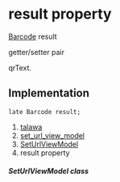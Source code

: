 
<div>

# result property

</div>


[Barcode](https://pub.dev/documentation/qr_code_scanner_plus/2.0.9+1/qr_code_scanner_plus/Barcode-class.html)
result


getter/setter pair




qrText.



## Implementation

``` language-dart
late Barcode result;
```







1.  [talawa](../../index.md)
2.  [set_url_view_model](../../view_model_pre_auth_view_models_set_url_view_model/)
3.  [SetUrlViewModel](../../view_model_pre_auth_view_models_set_url_view_model/SetUrlViewModel-class.md)
4.  result property

##### SetUrlViewModel class







